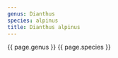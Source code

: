 ```yaml
---
genus: Dianthus
species: alpinus
title: Dianthus alpinus
---
```


{{ page.genus }} {{ page.species }}
